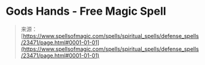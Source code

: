 <!--yml
category: 未分类
date: 2024-06-12 19:08:38
-->

# Gods Hands - Free Magic Spell

> 来源：[https://www.spellsofmagic.com/spells/spiritual_spells/defense_spells/23471/page.html#0001-01-01](https://www.spellsofmagic.com/spells/spiritual_spells/defense_spells/23471/page.html#0001-01-01)